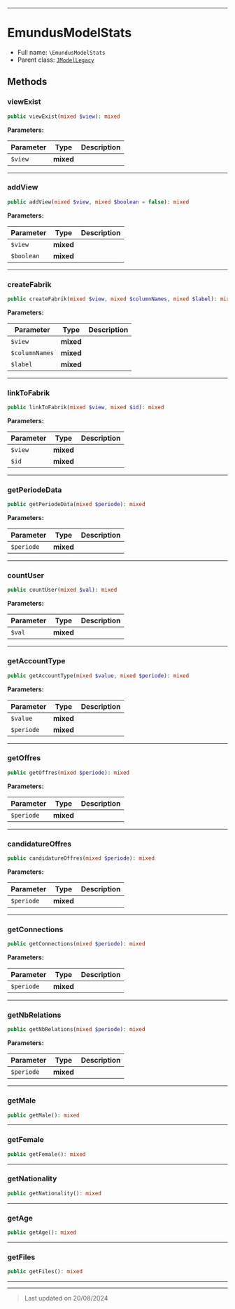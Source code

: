 ***

# EmundusModelStats





* Full name: `\EmundusModelStats`
* Parent class: [`JModelLegacy`](./JModelLegacy.md)




## Methods


### viewExist



```php
public viewExist(mixed $view): mixed
```








**Parameters:**

| Parameter | Type | Description |
|-----------|------|-------------|
| `$view` | **mixed** |  |






***

### addView



```php
public addView(mixed $view, mixed $boolean = false): mixed
```








**Parameters:**

| Parameter | Type | Description |
|-----------|------|-------------|
| `$view` | **mixed** |  |
| `$boolean` | **mixed** |  |






***

### createFabrik



```php
public createFabrik(mixed $view, mixed $columnNames, mixed $label): mixed
```








**Parameters:**

| Parameter | Type | Description |
|-----------|------|-------------|
| `$view` | **mixed** |  |
| `$columnNames` | **mixed** |  |
| `$label` | **mixed** |  |






***

### linkToFabrik



```php
public linkToFabrik(mixed $view, mixed $id): mixed
```








**Parameters:**

| Parameter | Type | Description |
|-----------|------|-------------|
| `$view` | **mixed** |  |
| `$id` | **mixed** |  |






***

### getPeriodeData



```php
public getPeriodeData(mixed $periode): mixed
```








**Parameters:**

| Parameter | Type | Description |
|-----------|------|-------------|
| `$periode` | **mixed** |  |






***

### countUser



```php
public countUser(mixed $val): mixed
```








**Parameters:**

| Parameter | Type | Description |
|-----------|------|-------------|
| `$val` | **mixed** |  |






***

### getAccountType



```php
public getAccountType(mixed $value, mixed $periode): mixed
```








**Parameters:**

| Parameter | Type | Description |
|-----------|------|-------------|
| `$value` | **mixed** |  |
| `$periode` | **mixed** |  |






***

### getOffres



```php
public getOffres(mixed $periode): mixed
```








**Parameters:**

| Parameter | Type | Description |
|-----------|------|-------------|
| `$periode` | **mixed** |  |






***

### candidatureOffres



```php
public candidatureOffres(mixed $periode): mixed
```








**Parameters:**

| Parameter | Type | Description |
|-----------|------|-------------|
| `$periode` | **mixed** |  |






***

### getConnections



```php
public getConnections(mixed $periode): mixed
```








**Parameters:**

| Parameter | Type | Description |
|-----------|------|-------------|
| `$periode` | **mixed** |  |






***

### getNbRelations



```php
public getNbRelations(mixed $periode): mixed
```








**Parameters:**

| Parameter | Type | Description |
|-----------|------|-------------|
| `$periode` | **mixed** |  |






***

### getMale



```php
public getMale(): mixed
```













***

### getFemale



```php
public getFemale(): mixed
```













***

### getNationality



```php
public getNationality(): mixed
```













***

### getAge



```php
public getAge(): mixed
```













***

### getFiles



```php
public getFiles(): mixed
```













***


***
> Last updated on 20/08/2024
